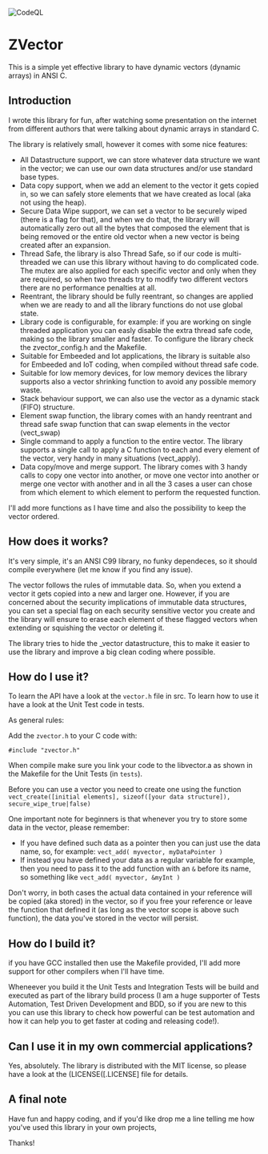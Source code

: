 ![CodeQL](https://github.com/pzaino/vector/actions/workflows/codeql-analysis.yml/badge.svg)

# ZVector
This is a simple yet effective library to have dynamic vectors (dynamic arrays) in ANSI C.

## Introduction
I wrote this library for fun, after watching some presentation on the internet from different authors that were talking about dynamic arrays in standard C.

The library is relatively small, however it comes with some nice features:

- All Datastructure support, we can store whatever data structure we want in the vector; we can use our own data structures and/or use standard base types.
- Data copy support, when we add an element to the vector it gets copied in, so we can safely store elements that we have created as local (aka not using the heap).
- Secure Data Wipe support, we can set a vector to be securely wiped (there is a flag for that), and when we do that, the library will automatically zero out all the bytes that composed the element that is being removed or the entire old vector when a new vector is being created after an expansion.
- Thread Safe, the library is also Thread Safe, so if our code is multi-threaded we can use this library without having to do complicated code. The mutex are also applied for each specific vector and only when they are required, so when two threads try to modify two different vectors there are no performance penalties at all.
- Reentrant, the library should be fully reentrant, so changes are applied when we are ready to and all the library functions do not use global state.
- Library code is configurable, for example: if you are working on single threaded application you can easly disable the extra thread safe code, making so the library smaller and faster. To configure the library check the zvector_config.h and the Makefile.
- Suitable for Embeeded and Iot applications, the library is suitable also for Embeeded and IoT coding, when compiled without thread safe code.
- Suitable for low memory devices, for low memory devices the library supports also a vector shrinking function to avoid any possible memory waste.
- Stack behaviour support, we can also use the vector as a dynamic stack (FIFO) structure.
- Element swap function, the library comes with an handy reentrant and thread safe swap function that can swap elements in the vector (vect_swap)
- Single command to apply a function to the entire vector. The library supports a single call to apply a C function to each and every element of the vector, very handy in many situations (vect_apply).
- Data copy/move and merge support. The library comes with 3 handy calls to copy one vector into another, or move one vector into another or merge one vector with another and in all the 3 cases a user can chose from which element to which element to perform the requested function.

I'll add more functions as I have time and also the possibility to keep the vector ordered.

## How does it works?
It's very simple, it's an ANSI C99 library, no funky dependeces, so it should compile everywhere (let me know if you find any issue).

The vector follows the rules of immutable data. So, when you extend a vector it gets copied into a new and larger one. However, if you are concerned about the security implications of immutable data structures, you can set a special flag on each security sensitive vector you create and the library will ensure to erase each element of these flagged vectors when extending or squishing the vector or deleting it.

The library tries to hide the _vector datastructure, this to make it easier to use the library and improve a big clean coding where possible.

## How do I use it?
To learn the API have a look at the `vector.h` file in src. To learn how to use it have a look at the Unit Test code in tests.

As general rules:

Add the `zvector.h` to your C code with:

```
#include "zvector.h"
```

When compile make sure you link your code to the libvector.a as shown in the Makefile for the Unit Tests (in `tests`).

Before you can use a vector you need to create one using the function `vect_create([initial elements], sizeof([your data structure]), secure_wipe_true|false)`

One important note for beginners is that whenever you try to store some data in the vector, please remember:

* If you have defined such data as a pointer then you can just use the data name, so, for example: `vect_add( myvector, myDataPointer )`
* If instead you have defined your data as a regular variable for example, then you need to pass it to the add function with an `&` before its name, so something like `vect_add( myvector, &myInt )`

Don't worry, in both cases the actual data contained in your reference will be copied (aka stored) in the vector, so if you free your reference or leave the function that defined it (as long as the vector scope is above such function), the data you've stored in the vector will persist.

## How do I build it?
if you have GCC installed then use the Makefile provided, I'll add more support for other compilers when I'll have time.

Wheneever you build it the Unit Tests and Integration Tests will be build and executed as part of the library build process (I am a huge supporter of Tests Automation, Test Driven Development and BDD, so if you are new to this you can use this library to check how powerful can be test automation and how it can help you to get faster at coding and releasing code!).

## Can I use it in my own commercial applications?
Yes, absolutely. The library is distributed with the MIT license, so please have a look at the (LICENSE([.LICENSE] file for details.

## A final note
Have fun and happy coding, and if you'd like drop me a line telling me how you've used this library in your own projects,

Thanks!
